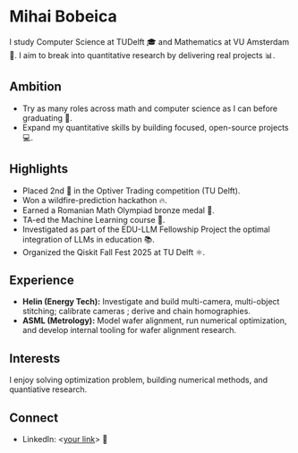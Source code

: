 # Mihai Bobeica

I study Computer Science at TUDelft 🎓 and Mathematics at VU Amsterdam 📘. I aim to break into quantitative research by delivering real projects 📊.

## Ambition
- Try as many roles across math and computer science as I can before graduating 🧩.
- Expand my quantitative skills by building focused, open-source projects 💻.

## Highlights
- Placed 2nd 🥈 in the Optiver Trading competition (TU Delft).
- Won a wildfire-prediction hackathon 🔥.
- Earned a Romanian Math Olympiad bronze medal 🏅.
- TA-ed the Machine Learning course 🤖.
- Investigated as part of the EDU-LLM Fellowship Project the optimal integration of LLMs in education 📚.
- Organized the Qiskit Fall Fest 2025 at TU Delft ⚛️.

## Experience
- **Helin (Energy Tech):** Investigate and build multi-camera, multi-object stitching; calibrate cameras ; derive and chain homographies.
- **ASML (Metrology):** Model wafer alignment, run numerical optimization, and develop internal tooling for wafer alignment research.

## Interests
I enjoy solving optimization problem, building numerical methods, and quantiative research.

## Connect
- LinkedIn: <[your link](https://www.linkedin.com/in/mihaibobeica/)> 🔗
